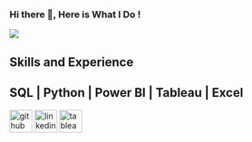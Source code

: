 ### Hi there 👋, Here is What I Do !
  ![](https://www.kdnuggets.com/wp-content/uploads/analytics-suite.png)


## Skills and Experience 



## SQL | Python | Power BI | Tableau | Excel




[<img src='https://cdn.jsdelivr.net/npm/simple-icons@3.0.1/icons/github.svg' alt='github' height='40'>](https://github.com/https://github.com/HuthaifaAlhamad)  [<img src='https://cdn.jsdelivr.net/npm/simple-icons@3.0.1/icons/linkedin.svg' alt='linkedin' height='40'>](https://www.linkedin.com/in/https://www.linkedin.com/in/huthaifa-alhamad//)  [<img src='https://cdn.jsdelivr.net/npm/simple-icons@3.0.1/icons/tableau.svg' alt='tableau' height='40'>](https://public.tableau.com/app/profile/huthaifa.alhamad)  





